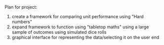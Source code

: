 Plan for project:
1. create a framework for comparing unit performance using "Hard numbers"
2. expand framework to function using "tabletop maths" using a large sample of outcomes using simulated dice rolls
3. graphical interface for representing the data/selecting it on the user end
